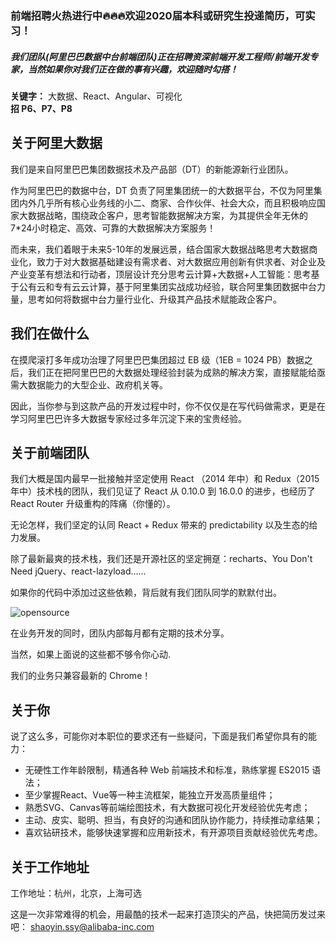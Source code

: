 ### 前端招聘火热进行中🔥🔥🔥欢迎2020届本科或研究生投递简历，可实习！
##### 我们团队(阿里巴巴数据中台前端团队)正在招聘资深前端开发工程师/前端开发专家，当然如果你对我们正在做的事有兴趣，欢迎随时勾搭！

**关键字：** 大数据、React、Angular、可视化  
**招 P6、P7、P8**

## 关于阿里大数据

我们是来自阿里巴巴集团数据技术及产品部（DT）的新能源新行业团队。

作为阿里巴巴的数据中台，DT 负责了阿里集团统一的大数据平台，不仅为阿里集团内外几乎所有核心业务线的小二、商家、合作伙伴、社会大众，而且积极响应国家大数据战略，围绕政企客户，思考智能数据解决方案，为其提供全年无休的7*24小时稳定、高效、可靠的大数据解决方案服务！

而未来，我们着眼于未来5-10年的发展远景，结合国家大数据战略思考大数据商业化，致力于对大数据基础建设有需求者、对大数据应用创新有供求者、对企业及产业变革有想法和行动者，顶层设计充分思考云计算+大数据+人工智能：思考基于公有云和专有云云计算，基于阿里集团实战成功经验，联合阿里集团数据中台力量，思考如何将数据中台力量行业化、升级其产品技术赋能政企客户。

## 我们在做什么

在摸爬滚打多年成功治理了阿里巴巴集团超过 EB 级（1EB = 1024 PB）数据之后，我们正在把阿里巴巴的大数据处理经验封装为成熟的解决方案，直接赋能给亟需大数据能力的大型企业、政府机关等。

因此，当你参与到这款产品的开发过程中时，你不仅仅是在写代码做需求，更是在学习阿里巴巴许多大数据专家经过多年沉淀下来的宝贵经验。

## 关于前端团队

我们大概是国内最早一批接触并坚定使用 React （2014 年中）和 Redux（2015 年中）技术栈的团队，我们见证了 React 从 0.10.0 到 16.0.0 的进步，也经历了 React Router 升级重构的阵痛（你懂的）。

无论怎样，我们坚定的认同 React + Redux 带来的 predictability 以及生态的给力发展。

除了最新最爽的技术栈，我们还是开源社区的坚定拥趸：recharts、You Don't Need jQuery、react-lazyload……

如果你的代码中添加过这些依赖，背后就有我们团队同学的默默付出。

![opensource](https://img.alicdn.com/tfs/TB1tspIvTmWBKNjSZFBXXXxUFXa-1552-458.jpg)

在业务开发的同时，团队内部每月都有定期的技术分享。

当然，如果上面说的这些都不够令你心动.

我们的业务只兼容最新的 Chrome！

## 关于你

说了这么多，可能你对本职位的要求还有一些疑问，下面是我们希望你具有的能力：

- 无硬性工作年龄限制，精通各种 Web 前端技术和标准，熟练掌握 ES2015 语法；
- 至少掌握React、Vue等一种主流框架，能独立开发高质量组件；
- 熟悉SVG、Canvas等前端绘图技术，有大数据可视化开发经验优先考虑；
- 主动、皮实、聪明、担当，有良好的沟通和团队协作能力，持续推动拿结果；
- 喜欢钻研技术，能够快速掌握和应用新技术，有开源项目贡献经验优先考虑。

## 关于工作地址
工作地址：杭州，北京，上海可选

这是一次非常难得的机会，用最酷的技术一起来打造顶尖的产品，快把简历发过来吧：
shaoyin.ssy@alibaba-inc.com

